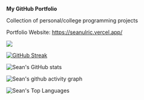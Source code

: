 __My GitHub Portfolio__

Collection of personal/college programming projects

Portfolio Website: https://seanulric.vercel.app/

![](https://komarev.com/ghpvc/?username=seannn9&color=blueviolet)

[![GitHub Streak](https://streak-stats.demolab.com?user=seannn9&theme=tokyonight-duo&card_width=1080)](https://git.io/streak-stats)

![Sean's GitHub stats](https://github-readme-stats.vercel.app/api?username=seannn9&show_icons=true&theme=dracula&card_width=1080)

![Sean's github activity graph](https://github-readme-activity-graph.vercel.app/graph?username=seannn9&bg_color=000000&color=70a5fd&line=bf91f3&point=38bdae&area=true&hide_border=true)

![Sean's Top Languages](https://github-readme-stats.vercel.app/api/top-langs/?username=seannn9&layout=compact&theme=dracula&card_width=1080)
